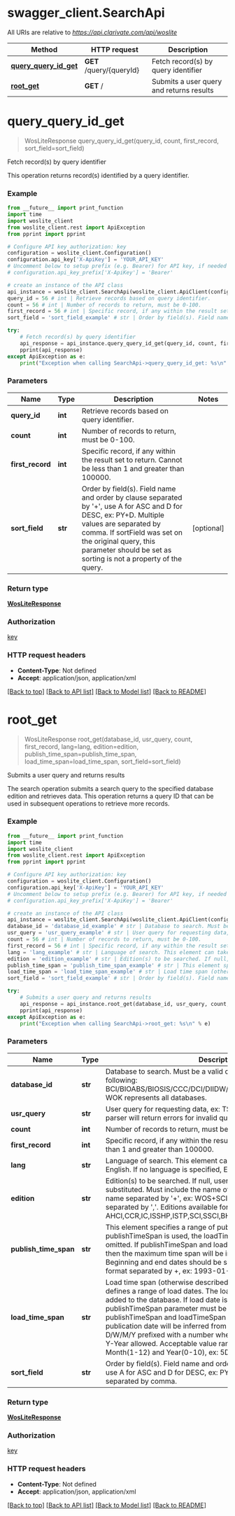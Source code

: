 # swagger_client.SearchApi

All URIs are relative to *https://api.clarivate.com/api/woslite*

Method | HTTP request | Description
------------- | ------------- | -------------
[**query_query_id_get**](SearchApi.md#query_query_id_get) | **GET** /query/{queryId} | Fetch record(s) by query identifier
[**root_get**](SearchApi.md#root_get) | **GET** / | Submits a user query and returns results

# **query_query_id_get**
> WosLiteResponse query_query_id_get(query_id, count, first_record, sort_field=sort_field)

Fetch record(s) by query identifier

This operation returns record(s) identified by a query identifier.

### Example

```python
from __future__ import print_function
import time
import woslite_client
from woslite_client.rest import ApiException
from pprint import pprint

# Configure API key authorization: key
configuration = woslite_client.Configuration()
configuration.api_key['X-ApiKey'] = 'YOUR_API_KEY'
# Uncomment below to setup prefix (e.g. Bearer) for API key, if needed
# configuration.api_key_prefix['X-ApiKey'] = 'Bearer'

# create an instance of the API class
api_instance = woslite_client.SearchApi(woslite_client.ApiClient(configuration))
query_id = 56 # int | Retrieve records based on query identifier.
count = 56 # int | Number of records to return, must be 0-100.
first_record = 56 # int | Specific record, if any within the result set to return. Cannot be less than 1 and greater than 100000.
sort_field = 'sort_field_example' # str | Order by field(s). Field name and order by clause separated by '+', use A for ASC and D for DESC, ex: PY+D. Multiple values are separated by comma. If sortField was set on the original query, this parameter should be set as sorting is not a property of the query. (optional)

try:
    # Fetch record(s) by query identifier
    api_response = api_instance.query_query_id_get(query_id, count, first_record, sort_field=sort_field)
    pprint(api_response)
except ApiException as e:
    print("Exception when calling SearchApi->query_query_id_get: %s\n" % e)
```

### Parameters

Name | Type | Description  | Notes
------------- | ------------- | ------------- | -------------
 **query_id** | **int**| Retrieve records based on query identifier. | 
 **count** | **int**| Number of records to return, must be 0-100. | 
 **first_record** | **int**| Specific record, if any within the result set to return. Cannot be less than 1 and greater than 100000. | 
 **sort_field** | **str**| Order by field(s). Field name and order by clause separated by &#x27;+&#x27;, use A for ASC and D for DESC, ex: PY+D. Multiple values are separated by comma. If sortField was set on the original query, this parameter should be set as sorting is not a property of the query. | [optional] 

### Return type

[**WosLiteResponse**](WosLiteResponse.md)

### Authorization

[key](../README.md#key)

### HTTP request headers

 - **Content-Type**: Not defined
 - **Accept**: application/json, application/xml

[[Back to top]](#) [[Back to API list]](../README.md#documentation-for-api-endpoints) [[Back to Model list]](../README.md#documentation-for-models) [[Back to README]](../README.md)

# **root_get**
> WosLiteResponse root_get(database_id, usr_query, count, first_record, lang=lang, edition=edition, publish_time_span=publish_time_span, load_time_span=load_time_span, sort_field=sort_field)

Submits a user query and returns results

The search operation submits a search query to the specified database edition and retrieves data. This operation returns a query ID that can be used in subsequent operations to retrieve more records.

### Example

```python
from __future__ import print_function
import time
import woslite_client
from woslite_client.rest import ApiException
from pprint import pprint

# Configure API key authorization: key
configuration = woslite_client.Configuration()
configuration.api_key['X-ApiKey'] = 'YOUR_API_KEY'
# Uncomment below to setup prefix (e.g. Bearer) for API key, if needed
# configuration.api_key_prefix['X-ApiKey'] = 'Bearer'

# create an instance of the API class
api_instance = woslite_client.SearchApi(woslite_client.ApiClient(configuration))
database_id = 'database_id_example' # str | Database to search. Must be a valid database ID, one of the following: BCI/BIOABS/BIOSIS/CCC/DCI/DIIDW/MEDLINE/WOK/WOS/ZOOREC. WOK represents all databases.
usr_query = 'usr_query_example' # str | User query for requesting data, ex: TS=(cadmium). The query parser will return errors for invalid queries.
count = 56 # int | Number of records to return, must be 0-100.
first_record = 56 # int | Specific record, if any within the result set to return. Cannot be less than 1 and greater than 100000.
lang = 'lang_example' # str | Language of search. This element can take only one value: en for English. If no language is specified, English is passed by default. (optional)
edition = 'edition_example' # str | Edition(s) to be searched. If null, user permissions will be substituted. Must include the name of the collection and edition name separated by '+', ex: WOS+SCI. Multiple editions are separated by ','. Editions available for collection(WOS) - AHCI,CCR,IC,ISSHP,ISTP,SCI,SSCI,BHCI,BSCI and ESCI. (optional)
publish_time_span = 'publish_time_span_example' # str | This element specifies a range of publication dates. If publishTimeSpan is used, the loadTimeSpan parameter must be omitted. If publishTimeSpan and loadTimeSpan are both omitted, then the maximum time span will be inferred from the editions data. Beginning and end dates should be specified in the yyyy-mm-dd format separated by +, ex: 1993-01-01+2009-12-31. (optional)
load_time_span = 'load_time_span_example' # str | Load time span (otherwise described as symbolic time span) defines a range of load dates. The load date is the date a record was added to the database. If load date is specified, the publishTimeSpan parameter must be omitted. If both publishTimeSpan and loadTimeSpan are omitted, the maximum publication date will be inferred from the editions data. Any of D/W/M/Y prefixed with a number where D-Day, M-Month, W-Week, Y-Year allowed. Acceptable value range for Day(0-6), Week(1-52), Month(1-12) and Year(0-10), ex: 5D,30W,10M,8Y. (optional)
sort_field = 'sort_field_example' # str | Order by field(s). Field name and order by clause separated by '+', use A for ASC and D for DESC, ex: PY+D. Multiple values are separated by comma. (optional)

try:
    # Submits a user query and returns results
    api_response = api_instance.root_get(database_id, usr_query, count, first_record, lang=lang, edition=edition, publish_time_span=publish_time_span, load_time_span=load_time_span, sort_field=sort_field)
    pprint(api_response)
except ApiException as e:
    print("Exception when calling SearchApi->root_get: %s\n" % e)
```

### Parameters

Name | Type | Description  | Notes
------------- | ------------- | ------------- | -------------
 **database_id** | **str**| Database to search. Must be a valid database ID, one of the following: BCI/BIOABS/BIOSIS/CCC/DCI/DIIDW/MEDLINE/WOK/WOS/ZOOREC. WOK represents all databases. | 
 **usr_query** | **str**| User query for requesting data, ex: TS&#x3D;(cadmium). The query parser will return errors for invalid queries. | 
 **count** | **int**| Number of records to return, must be 0-100. | 
 **first_record** | **int**| Specific record, if any within the result set to return. Cannot be less than 1 and greater than 100000. | 
 **lang** | **str**| Language of search. This element can take only one value: en for English. If no language is specified, English is passed by default. | [optional] 
 **edition** | **str**| Edition(s) to be searched. If null, user permissions will be substituted. Must include the name of the collection and edition name separated by &#x27;+&#x27;, ex: WOS+SCI. Multiple editions are separated by &#x27;,&#x27;. Editions available for collection(WOS) - AHCI,CCR,IC,ISSHP,ISTP,SCI,SSCI,BHCI,BSCI and ESCI. | [optional] 
 **publish_time_span** | **str**| This element specifies a range of publication dates. If publishTimeSpan is used, the loadTimeSpan parameter must be omitted. If publishTimeSpan and loadTimeSpan are both omitted, then the maximum time span will be inferred from the editions data. Beginning and end dates should be specified in the yyyy-mm-dd format separated by +, ex: 1993-01-01+2009-12-31. | [optional] 
 **load_time_span** | **str**| Load time span (otherwise described as symbolic time span) defines a range of load dates. The load date is the date a record was added to the database. If load date is specified, the publishTimeSpan parameter must be omitted. If both publishTimeSpan and loadTimeSpan are omitted, the maximum publication date will be inferred from the editions data. Any of D/W/M/Y prefixed with a number where D-Day, M-Month, W-Week, Y-Year allowed. Acceptable value range for Day(0-6), Week(1-52), Month(1-12) and Year(0-10), ex: 5D,30W,10M,8Y. | [optional] 
 **sort_field** | **str**| Order by field(s). Field name and order by clause separated by &#x27;+&#x27;, use A for ASC and D for DESC, ex: PY+D. Multiple values are separated by comma. | [optional] 

### Return type

[**WosLiteResponse**](WosLiteResponse.md)

### Authorization

[key](../README.md#key)

### HTTP request headers

 - **Content-Type**: Not defined
 - **Accept**: application/json, application/xml

[[Back to top]](#) [[Back to API list]](../README.md#documentation-for-api-endpoints) [[Back to Model list]](../README.md#documentation-for-models) [[Back to README]](../README.md)

